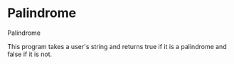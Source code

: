 # Palindrome
Palindrome

This program takes a user's string and returns true if it is a palindrome and false if it is not.
